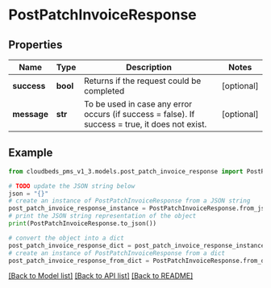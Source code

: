 # PostPatchInvoiceResponse


## Properties

Name | Type | Description | Notes
------------ | ------------- | ------------- | -------------
**success** | **bool** | Returns if the request could be completed | [optional] 
**message** | **str** | To be used in case any error occurs (if success &#x3D; false). If success &#x3D; true, it does not exist. | [optional] 

## Example

```python
from cloudbeds_pms_v1_3.models.post_patch_invoice_response import PostPatchInvoiceResponse

# TODO update the JSON string below
json = "{}"
# create an instance of PostPatchInvoiceResponse from a JSON string
post_patch_invoice_response_instance = PostPatchInvoiceResponse.from_json(json)
# print the JSON string representation of the object
print(PostPatchInvoiceResponse.to_json())

# convert the object into a dict
post_patch_invoice_response_dict = post_patch_invoice_response_instance.to_dict()
# create an instance of PostPatchInvoiceResponse from a dict
post_patch_invoice_response_from_dict = PostPatchInvoiceResponse.from_dict(post_patch_invoice_response_dict)
```
[[Back to Model list]](../README.md#documentation-for-models) [[Back to API list]](../README.md#documentation-for-api-endpoints) [[Back to README]](../README.md)


